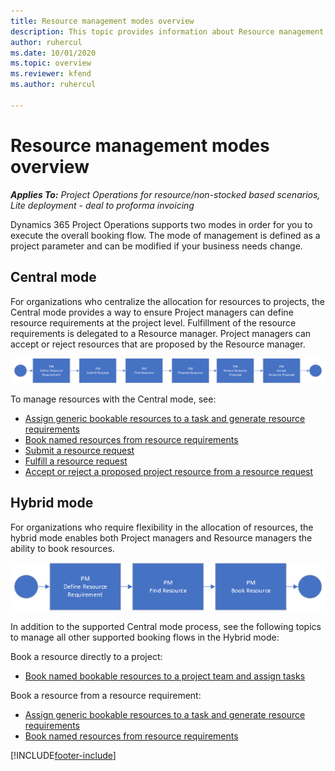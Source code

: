 ```yaml
---
title: Resource management modes overview
description: This topic provides information about Resource management functionality in Dynamics 365 Project Operations.
author: ruhercul
ms.date: 10/01/2020
ms.topic: overview
ms.reviewer: kfend 
ms.author: ruhercul

---
```


# Resource management modes overview

_**Applies To:** Project Operations for resource/non-stocked based scenarios, Lite deployment - deal to proforma invoicing_


Dynamics 365 Project Operations supports two modes in order for you to execute the overall booking flow. The mode of management is defined as a project parameter and can be modified if your business needs change.    

## Central mode
For organizations who centralize the allocation for resources to projects, the Central mode provides a way to ensure Project managers can define resource requirements at the project level. Fulfillment of the resource requirements is delegated to a Resource manager. Project managers can accept or reject resources that are proposed by the Resource manager.

![Central Mode.](./media/resource-management-central.png)

To manage resources with the Central mode, see:

- [Assign generic bookable resources to a task and generate resource requirements](/dynamics365/project-service/assign-generic-bookable-resource)
- [Book named resources from resource requirements](/dynamics365/project-service/book-named-resource)
- [Submit a resource request](/dynamics365/project-service/submit-resource-request)
- [Fulfill a resource request](/dynamics365/project-service/resource-management-fulfill-requests)
- [Accept or reject a proposed project resource from a resource request](/dynamics365/project-service/accept-reject-proposed-resource)

## Hybrid mode
For organizations who require flexibility in the allocation of resources, the hybrid mode enables both Project managers and Resource managers the ability to book resources.

![Hybrid Mode.](./media/resource-management-hybrid.png)

In addition to the supported Central mode process, see the following topics to manage all other supported booking flows in the Hybrid mode:

Book a resource directly to a project:
- [Book named bookable resources to a project team and assign tasks](/dynamics365/project-service/assign-named-bookable-resource)

Book a resource from a resource requirement:
- [Assign generic bookable resources to a task and generate resource requirements](/dynamics365/project-service/assign-generic-bookable-resource)
- [Book named resources from resource requirements](/dynamics365/project-service/book-named-resource)


[!INCLUDE[footer-include](../includes/footer-banner.md)]